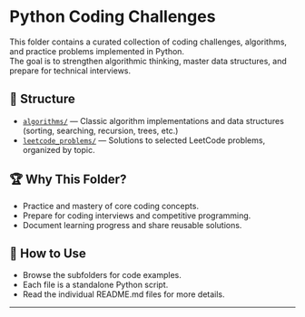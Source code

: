 # Python Coding Challenges

This folder contains a curated collection of coding challenges, algorithms, and practice problems implemented in Python.  
The goal is to strengthen algorithmic thinking, master data structures, and prepare for technical interviews.

## 📂 Structure

- [`algorithms/`](./algorithms) — Classic algorithm implementations and data structures (sorting, searching, recursion, trees, etc.)
- [`leetcode_problems/`](./leetcode_problems) — Solutions to selected LeetCode problems, organized by topic.

## 🏆 Why This Folder?

- Practice and mastery of core coding concepts.
- Prepare for coding interviews and competitive programming.
- Document learning progress and share reusable solutions.

## 🚀 How to Use

- Browse the subfolders for code examples.
- Each file is a standalone Python script.
- Read the individual README.md files for more details.

---
